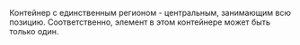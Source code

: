 Контейнер с единственным регионом - центральным, занимающим всю позицию. Соответственно, элемент в этом контейнере может быть только один.
